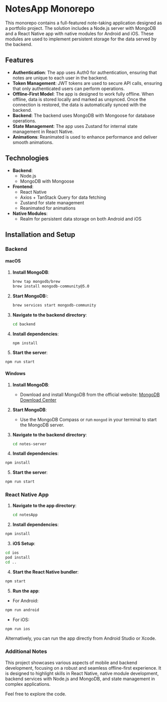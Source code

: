 # NotesApp Monorepo

This monorepo contains a full-featured note-taking application designed as a portfolio project. The solution includes a Node.js server with MongoDB and a React Native app with native modules for Android and iOS. These modules are used to implement persistent storage for the data served by the backend.

## Features

- **Authentication**: The app uses Auth0 for authentication, ensuring that notes are unique to each user in the backend.
- **Token Management**: JWT tokens are used to secure API calls, ensuring that only authenticated users can perform operations.
- **Offline-First Model**: The app is designed to work fully offline. When offline, data is stored locally and marked as unsynced. Once the connection is restored, the data is automatically synced with the backend.
- **Backend**: The backend uses MongoDB with Mongoose for database operations.
- **State Management**: The app uses Zustand for internal state management in React Native.
- **Animations**: Reanimated is used to enhance performance and deliver smooth animations.

## Technologies

- **Backend**:
  - Node.js
  - MongoDB with Mongoose
- **Frontend**:
  - React Native
  - Axios + TanStack Query for data fetching
  - Zustand for state management
  - Reanimated for animations
- **Native Modules**:
  - Realm for persistent data storage on both Android and iOS

## Installation and Setup

### Backend

#### macOS

1. **Install MongoDB**:
   ```bash
   brew tap mongodb/brew
   brew install mongodb-community@5.0

2. **Start MongoDB:**:
    ```bash
    brew services start mongodb-community
    ```

3. **Navigate to the backend directory**:
    ```bash
    cd backend
    ```

4. **Install dependencies**:
    ```bash
    npm install
    ```
    
5. **Start the server**:
  ```bash
  npm run start
  ```

#### Windows

1. **Install MongoDB**:
   - Download and install MongoDB from the official website: [MongoDB Download Center](https://www.mongodb.com/try/download/community)

2. **Start MongoDB**:
   - Use the MongoDB Compass or run `mongod` in your terminal to start the MongoDB server.

3. **Navigate to the backend directory**:
   ```bash
   cd notes-server
   ```

4. **Install dependencies**:
  ```bash
  npm install
  ```

5. **Start the server**:
  ```bash
  npm run start
  ```

### React Native App

1. **Navigate to the app directory**:
   ```bash
   cd notesApp
   ```

2. **Install dependencies**:
  ```bash
  npm install
  ```

3. **iOS Setup**:
  ```bash
  cd ios
  pod install
  cd ..
  ```

4. **Start the React Native bundler**:
  ```bash
  npm start
  ```

5. **Run the app**:
  * For Android:
  ```bash
  npm run android
  ```

  * For iOS:
  ```bash
  npm run ios
  ```

  Alternatively, you can run the app directly from Android Studio or Xcode.

### Additional Notes
This project showcases various aspects of mobile and backend development, focusing on a robust and seamless offline-first experience. It is designed to highlight skills in React Native, native module development, backend services with Node.js and MongoDB, and state management in complex applications.

Feel free to explore the code.
